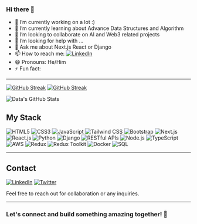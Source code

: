 ### Hi there 👋

- 🔭 I’m currently working on a lot :)
- 🌱 I’m currently learning about Advance Data Structures and Algorithm
- 👯 I’m looking to collaborate on AI and Web3 related projects
- 🤔 I’m looking for help with ...
- 💬 Ask me about Next.js React or Django
- 📫 How to reach me: [![LinkedIn](https://img.shields.io/badge/LinkedIn-Profile-blue?style=for-the-badge&logo=linkedin)](https://www.linkedin.com/in/data-bassey/)
- 😄 Pronouns: He/Him
- ⚡ Fun fact: 

---

[![GitHub Streak](https://streak-stats.demolab.com/?user=data-baze&theme=dark)](https://git.io/streak-stats)
[![GitHub Streak](https://streak-stats.demolab.com/?user=DenverCoder1)](https://git.io/streak-stats)

![Data's GitHub Stats](https://test-stat-1q64.vercel.app/api?username=data-baze&show_icons=true&count_private=true&show=reviews,discussions_answered,prs_merged,prs_merged_percentage&theme=radical)




## My Stack

![HTML5](https://img.shields.io/badge/HTML5-E34F26?style=for-the-badge&logo=html5&logoColor=white)
![CSS3](https://img.shields.io/badge/CSS3-1572B6?style=for-the-badge&logo=css3&logoColor=white)
![JavaScript](https://img.shields.io/badge/JavaScript-F7DF1E?style=for-the-badge&logo=javascript&logoColor=black)
![Tailwind CSS](https://img.shields.io/badge/Tailwind_CSS-38B2AC?style=for-the-badge&logo=tailwind-css&logoColor=white)
![Bootstrap](https://img.shields.io/badge/Bootstrap-563D7C?style=for-the-badge&logo=bootstrap&logoColor=white)
![Next.js](https://img.shields.io/badge/Next.js-000000?style=for-the-badge&logo=next.js&logoColor=white)
![React.js](https://img.shields.io/badge/React.js-61DAFB?style=for-the-badge&logo=react&logoColor=black)
![Python](https://img.shields.io/badge/Python-3776AB?style=for-the-badge&logo=python&logoColor=white)
![Django](https://img.shields.io/badge/Django-092E20?style=for-the-badge&logo=django&logoColor=white)
![RESTful APIs](https://img.shields.io/badge/RESTful_APIs-005571?style=for-the-badge)
![Node.js](https://img.shields.io/badge/Node.js-339933?style=for-the-badge&logo=node.js&logoColor=white)
![TypeScript](https://img.shields.io/badge/TypeScript-007ACC?style=for-the-badge&logo=typescript&logoColor=white)
![AWS](https://img.shields.io/badge/AWS-232F3E?style=for-the-badge&logo=amazon-aws&logoColor=white)
![Redux](https://img.shields.io/badge/Redux-764ABC?style=for-the-badge&logo=redux&logoColor=white)
![Redux Toolkit](https://img.shields.io/badge/Redux_Toolkit-764ABC?style=for-the-badge&logo=redux&logoColor=white)
![Docker](https://img.shields.io/badge/Docker-2496ED?style=for-the-badge&logo=docker&logoColor=white)
![SQL](https://img.shields.io/badge/SQL-003B57?style=for-the-badge&logo=postgresql&logoColor=white)


---

## Contact

[![LinkedIn](https://img.shields.io/badge/LinkedIn-Profile-blue?style=for-the-badge&logo=linkedin)](https://www.linkedin.com/in/data-bassey/)
[![Twitter](https://img.shields.io/badge/Twitter-Profile-blue?style=for-the-badge&logo=twitter)](https://twitter.com/Data_baze)

Feel free to reach out for collaboration or any inquiries.

---

### Let's connect and build something amazing together! 🚀
